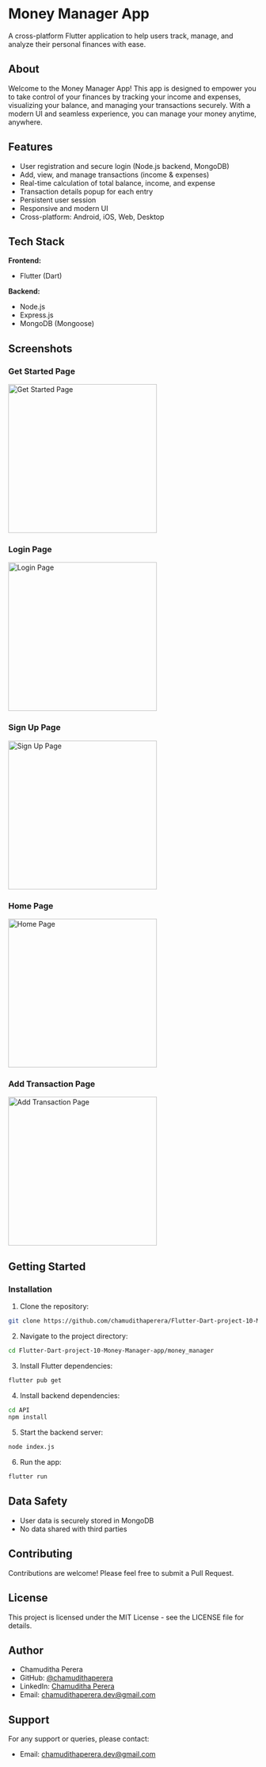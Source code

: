 # Money Manager App

A cross-platform Flutter application to help users track, manage, and analyze their personal finances with ease.

## About

Welcome to the Money Manager App! This app is designed to empower you to take control of your finances by tracking your income and expenses, visualizing your balance, and managing your transactions securely. With a modern UI and seamless experience, you can manage your money anytime, anywhere.

## Features

- User registration and secure login (Node.js backend, MongoDB)
- Add, view, and manage transactions (income & expenses)
- Real-time calculation of total balance, income, and expense
- Transaction details popup for each entry
- Persistent user session
- Responsive and modern UI
- Cross-platform: Android, iOS, Web, Desktop

## Tech Stack

**Frontend:**
- Flutter (Dart)

**Backend:**
- Node.js
- Express.js
- MongoDB (Mongoose)

## Screenshots

### Get Started Page
<img src="https://github.com/chamudithaperera/Flutter-Dart-project-10-Money-Manager-app/raw/main/money_manager/assets/screenshots/get_start_page.png" width="300" alt="Get Started Page">

### Login Page
<img src="https://github.com/chamudithaperera/Flutter-Dart-project-10-Money-Manager-app/raw/main/money_manager/assets/screenshots/login_page.png" width="300" alt="Login Page">

### Sign Up Page
<img src="https://github.com/chamudithaperera/Flutter-Dart-project-10-Money-Manager-app/raw/main/money_manager/assets/screenshots/signup_page.png" width="300" alt="Sign Up Page">

### Home Page
<img src="https://github.com/chamudithaperera/Flutter-Dart-project-10-Money-Manager-app/raw/main/money_manager/assets/screenshots/home_page.png" width="300" alt="Home Page">

### Add Transaction Page
<img src="https://github.com/chamudithaperera/Flutter-Dart-project-10-Money-Manager-app/raw/main/money_manager/assets/screenshots/add_transaction.png" width="300" alt="Add Transaction Page">

## Getting Started

### Installation

1. Clone the repository:
```bash
git clone https://github.com/chamudithaperera/Flutter-Dart-project-10-Money-Manager-app.git
```

2. Navigate to the project directory:
```bash
cd Flutter-Dart-project-10-Money-Manager-app/money_manager
```

3. Install Flutter dependencies:
```bash
flutter pub get
```

4. Install backend dependencies:
```bash
cd API
npm install
```

5. Start the backend server:
```bash
node index.js
```

6. Run the app:
```bash
flutter run
```

## Data Safety

- User data is securely stored in MongoDB
- No data shared with third parties

## Contributing

Contributions are welcome! Please feel free to submit a Pull Request.

## License

This project is licensed under the MIT License - see the LICENSE file for details.

## Author

- Chamuditha Perera
- GitHub: [@chamudithaperera](https://github.com/chamudithaperera)
- LinkedIn: [Chamuditha Perera](https://www.linkedin.com/in/chamudithaperera)
- Email: chamudithaperera.dev@gmail.com

## Support

For any support or queries, please contact:
- Email: chamudithaperera.dev@gmail.com
